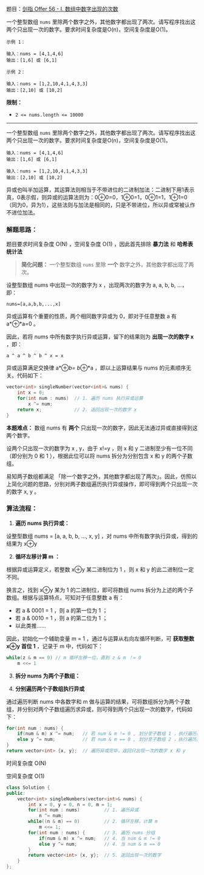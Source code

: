 题目：[剑指 Offer 56 - I. 数组中数字出现的次数](https://leetcode.cn/problems/shu-zu-zhong-shu-zi-chu-xian-de-ci-shu-lcof/)

一个整型数组 `nums` 里除两个数字之外，其他数字都出现了两次。请写程序找出这两个只出现一次的数字。要求时间复杂度是O(n)，空间复杂度是O(1)。

```
示例 1：

输入：nums = [4,1,4,6]
输出：[1,6] 或 [6,1]

示例 2：

输入：nums = [1,2,10,4,1,4,3,3]
输出：[2,10] 或 [10,2]

```

**限制：**

- `2 <= nums.length <= 10000`



---

一个整型数组 `nums` 里除两个数字之外，其他数字都出现了两次。请写程序找出这两个只出现一次的数字。要求时间复杂度是O(n)，空间复杂度是O(1)。

```
输入：nums = [4,1,4,6]
输出：[1,6] 或 [6,1]

输入：nums = [1,2,10,4,1,4,3,3]
输出：[2,10] 或 [10,2]
```

异或也叫半加运算，其运算法则相当于不带进位的二进制加法：二进制下用1表示真，0表示假，则异或的运算法则为：0⊕0=0，1⊕0=1，0⊕1=1，1⊕1=0（同为0，异为1），这些法则与加法是相同的，只是不带进位，所以异或常被认作不进位加法。

### 解题思路：

题目要求时间复杂度 O(N) ，空间复杂度 O(1) ，因此首先排除 **暴力法** 和 **哈希表统计法** 

> **简化问题：** 一个整型数组 `nums` 里除 **一个** 数字之外，其他数字都出现了两次。

设整型数组 nums 中出现一次的数字为 x ，出现两次的数字为 a, a, b, b, ...，即：

```
nums=[a,a,b,b,...,x]
```

异或运算有个重要的性质，两个相同数字异或为 0，即对于任意整数 a 有 a*⊕*a=0 。

因此，若将 nums 中所有数字执行异或运算，留下的结果则为 **出现一次的数字 x** ，即：

```
a ^ a ^ b ^ b ^ x = x
```

异或运算满足交换律 a*⊕*b= b*⊕*a ，即以上运算结果与 nums 的元素顺序无关。代码如下：

```cpp
vector<int> singleNumber(vector<int>& nums) {
    int x = 0;
    for(int num : nums)  // 1. 遍历 nums 执行异或运算
        x ^= num;
    return x;            // 2. 返回出现一次的数字 x
}
```

**本题难点：** 数组 nums 有 **两个** 只出现一次的数字，因此无法通过异或直接得到这两个数字。

设两个只出现一次的数字为 x , y，由于 x!=y ，则 x 和 y 二进制至少有一位不同（即分别为 0 和 1 ），根据此位可以将 nums 拆分为分别包含 x 和 y 的两个子数组。

易知两子数组都满足 「除一个数字之外，其他数字都出现了两次」。因此，仿照以上简化问题的思路，分别对两子数组遍历执行异或操作，即可得到两个只出现一次的数字 x, y 。

### 算法流程：

1. **遍历 nums 执行异或：**

设整型数组 nums = [a, a, b, b, ..., x, y] ，对 nums 中所有数字执行异或，得到的结果为 x⊕y 

2. **循环左移计算 m ：**

根据异或运算定义，若整数 x⊕y 某二进制位为 1 ，则 x 和 y 的此二进制位一定不同。

换言之，找到 x⊕y 某为 1 的二进制位，即可将数组 nums 拆分为上述的两个子数组。根据与运算特点，可知对于任意整数 a 有：

- 若 a \& 0001 = 1 ，则 a 的第一位为 1 ；
- 若 a \& 0010 = 1 ，则 a 的第二位为 1 ；
- 以此类推……

因此，初始化一个辅助变量 m = 1 ，通过与运算从右向左循环判断，可 **获取整数 x⊕y 首位 1** ，记录于 m 中，代码如下：

```cpp
while(z & m == 0) // m 循环左移一位，直到 z & m ！= 0
    m <<= 1
```

3. **拆分 nums 为两个子数组：**

4. **分别遍历两个子数组执行异或**

通过遍历判断 nums 中各数字和 m 做与运算的结果，可将数组拆分为两个子数组，并分别对两个子数组遍历求异或，则可得到两个只出现一次的数字，代码如下：

```cpp
for(int num : nums) {
    if(num & m) x ^= num;   // 若 num & m != 0 , 划分至子数组 1 ，执行遍历异或
    else y ^= num;          // 若 num & m == 0 , 划分至子数组 2 ，执行遍历异或
}
return vector<int> {x, y};  // 遍历异或完毕，返回只出现一次的数字 x 和 y
```

时间复杂度 O(N)

空间复杂度 O(1)

```cpp
class Solution {
public:
    vector<int> singleNumbers(vector<int>& nums) {
        int x = 0, y = 0, n = 0, m = 1;
        for(int num : nums)         // 1. 遍历异或
            n ^= num;
        while((n & m) == 0)         // 2. 循环左移，计算 m
            m <<= 1;
        for(int num : nums) {       // 3. 遍历 nums 分组
            if(num & m) x ^= num;   // 4. 当 num & m != 0
            else y ^= num;          // 4. 当 num & m == 0
        }
        return vector<int> {x, y};  // 5. 返回出现一次的数字
    }
};
```